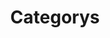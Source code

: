 ---
title : "Categorys"

layout : categories

permalink : /categories/ # 해당 permalink는 _config.yml에서의 category_archive 설정의 path와 동일해야 한다

author_profile : true
---
